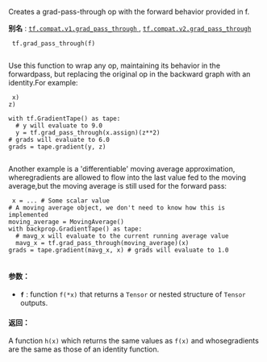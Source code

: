 Creates a grad-pass-through op with the forward behavior provided in f.

**别名** : [ `tf.compat.v1.grad_pass_through` ](/api_docs/python/tf/grad_pass_through), [ `tf.compat.v2.grad_pass_through` ](/api_docs/python/tf/grad_pass_through)

```
 tf.grad_pass_through(f)
 
```

Use this function to wrap any op, maintaining its behavior in the forwardpass, but replacing the original op in the backward graph with an identity.For example:

```
 x)
z)

with tf.GradientTape() as tape:
  # y will evaluate to 9.0
  y = tf.grad_pass_through(x.assign)(z**2)
# grads will evaluate to 6.0
grads = tape.gradient(y, z)
 
```

Another example is a 'differentiable' moving average approximation, wheregradients are allowed to flow into the last value fed to the moving average,but the moving average is still used for the forward pass:

```
 x = ... # Some scalar value
# A moving average object, we don't need to know how this is implemented
moving_average = MovingAverage()
with backprop.GradientTape() as tape:
  # mavg_x will evaluate to the current running average value
  mavg_x = tf.grad_pass_through(moving_average)(x)
grads = tape.gradient(mavg_x, x) # grads will evaluate to 1.0
 
```

#### 参数：
- **`f`** : function  `f(*x)`  that returns a  `Tensor`  or nested structure of  `Tensor` outputs.


#### 返回：
A function  `h(x)`  which returns the same values as  `f(x)`  and whosegradients are the same as those of an identity function.

